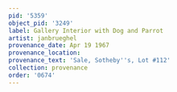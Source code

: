 ```yaml
---
pid: '5359'
object_pid: '3249'
label: Gallery Interior with Dog and Parrot
artist: janbrueghel
provenance_date: Apr 19 1967
provenance_location:
provenance_text: 'Sale, Sotheby''s, Lot #112'
collection: provenance
order: '0674'
---
```


